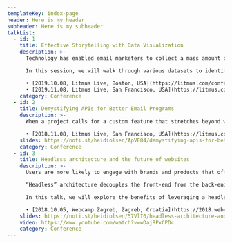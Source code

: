 ```yaml
---
templateKey: index-page
header: Here is my header
subheader: Here is my subheader
talkList:
  - id: 1
    title: Effective Storytelling with Data Visualization
    description: >-
      Technology has enabled email marketers to collect a mass amount of data about our subscribers, but having all of this data doesn’t make it easier to communicate - it makes it harder to know what’s relevant. Being able to visualize that data to tell a story, however, can not only provide an informative experience, it can also help drive the actions we want our subscribers to take.

      In this session, we will walk through various datasets to identify stories that can provide value to our subscribers as well as explore the science of how people perceive data to remove irrelevant information to assist in better understanding. We will leverage principles of visual perception to design appropriate data visualizations for our emails, as well review code snippets that will help build these experiences using HTML, CSS, and even animation as a progressive enhancement.

      • [2019.10.08, Litmus Live, Boston, USA](https://litmus.com/conference/boston)
      • [2019.11.08, Litmus Live, San Francisco, USA](https://litmus.com/conference/san-francisco)
    category: Conference
  - id: 2
    title: Demystifying APIs for Better Email Programs
    description: >-
      When a project calls for a custom feature that stretches beyond what an ESP can handle, email marketers are confronted with a difficult choice: Pay additional money or use an API. For many, APIs are monstrous beasts that leave them feeling intimidated and forcing them to spend big money in the process. But APIs don’t have to be scary. In fact, APIs can transform your campaigns from static and predictable into dynamic, unexpected, and valuable. Walk through a customer journey and see how APIs can be put to work to enhance the subscriber experience, with plenty of tips on API basics, tools, and usage to get over the fear of using APIs.

      • [2018.11.08, Litmus Live, San Francisco, USA](https://litmus.com/conference/2018/san-francisco)
    slides: https://noti.st/heidiolsen/ApVE84/demystifying-apis-for-better-email-programs
    category: Conference
  - id: 3
    title: Headless architecture and the future of websites
    description: >-
      Users are more likely to engage with brands and products that offer unique but consistent interfaces across channels and platforms. Traditional sites are rigid, limiting the flexibility required to design and develop engaging experiences.

      “Headless” architecture decouples the front-end from the back-end, which allows you to store your data in one place and then send it across many channels and screens. With this approach, designers and developers are provided the freedom needed to use whatever tools they would like to create for any channel.

      In this talk, we will explore the benefits of leveraging a headless solution including flexibility, personalization, and speed. We will then go over specific use-cases and techniques for building your first headless experience.

      • [2018.10.05, Webcamp Zagreb, Zagreb, Croatia](https://2018.webcampzg.org/)
    slides: https://noti.st/heidiolsen/57VlI6/headless-architecture-and-the-future-of-websites
    video: https://www.youtube.com/watch?v=wDajRPxCPDc
    category: Conference
---
```

